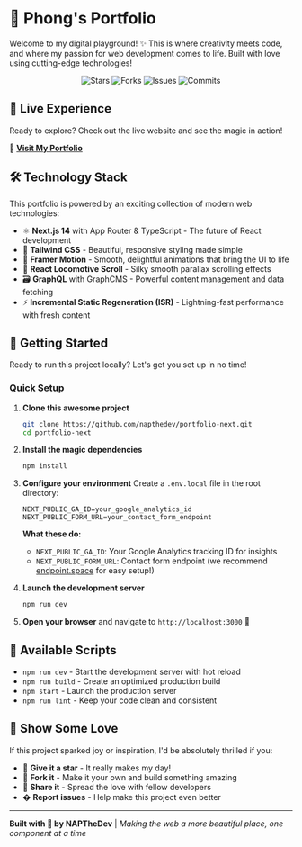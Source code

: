 # 🚀 Phong's Portfolio

Welcome to my digital playground! ✨ This is where creativity meets code, and where my passion for web development comes to life. Built with love using cutting-edge technologies!

<p align="center">
  <img alt="Stars" src="https://badgen.net/github/stars/napthedev/portfolio-next">
  <img alt="Forks" src="https://badgen.net/github/forks/napthedev/portfolio-next">
  <img alt="Issues" src="https://badgen.net/github/issues/napthedev/portfolio-next">
  <img alt="Commits" src="https://badgen.net/github/commits/napthedev/portfolio-next">
</p>

## 🌟 Live Experience

Ready to explore? Check out the live website and see the magic in action!

**🔗 [Visit My Portfolio](https://portfolio-napthedev.vercel.app/)**

## 🛠️ Technology Stack

This portfolio is powered by an exciting collection of modern web technologies:

- ⚛️ **Next.js 14** with App Router & TypeScript - The future of React development
- 🎨 **Tailwind CSS** - Beautiful, responsive styling made simple  
- 🌊 **Framer Motion** - Smooth, delightful animations that bring the UI to life
- 🎢 **React Locomotive Scroll** - Silky smooth parallax scrolling effects
- 🗃️ **GraphQL** with GraphCMS - Powerful content management and data fetching
- ⚡ **Incremental Static Regeneration (ISR)** - Lightning-fast performance with fresh content

## 🚀 Getting Started

Ready to run this project locally? Let's get you set up in no time!

### Quick Setup

1. **Clone this awesome project**
   ```bash
   git clone https://github.com/napthedev/portfolio-next.git
   cd portfolio-next
   ```

2. **Install the magic dependencies**
   ```bash
   npm install
   ```

3. **Configure your environment** 
   Create a `.env.local` file in the root directory:
   ```env
   NEXT_PUBLIC_GA_ID=your_google_analytics_id
   NEXT_PUBLIC_FORM_URL=your_contact_form_endpoint
   ```

   **What these do:**
   - `NEXT_PUBLIC_GA_ID`: Your Google Analytics tracking ID for insights
   - `NEXT_PUBLIC_FORM_URL`: Contact form endpoint (we recommend [endpoint.space](https://www.endpoint.space/) for easy setup!)

4. **Launch the development server**
   ```bash
   npm run dev
   ```

5. **Open your browser** and navigate to `http://localhost:3000` 🎉

## 🎯 Available Scripts

- `npm run dev` - Start the development server with hot reload
- `npm run build` - Create an optimized production build
- `npm start` - Launch the production server
- `npm run lint` - Keep your code clean and consistent

## 💝 Show Some Love

If this project sparked joy or inspiration, I'd be absolutely thrilled if you:

- 🌟 **Give it a star** - It really makes my day!
- 🍴 **Fork it** - Make it your own and build something amazing
- 💬 **Share it** - Spread the love with fellow developers
- � **Report issues** - Help make this project even better

---

**Built with 💖 by NAPTheDev** | *Making the web a more beautiful place, one component at a time*
